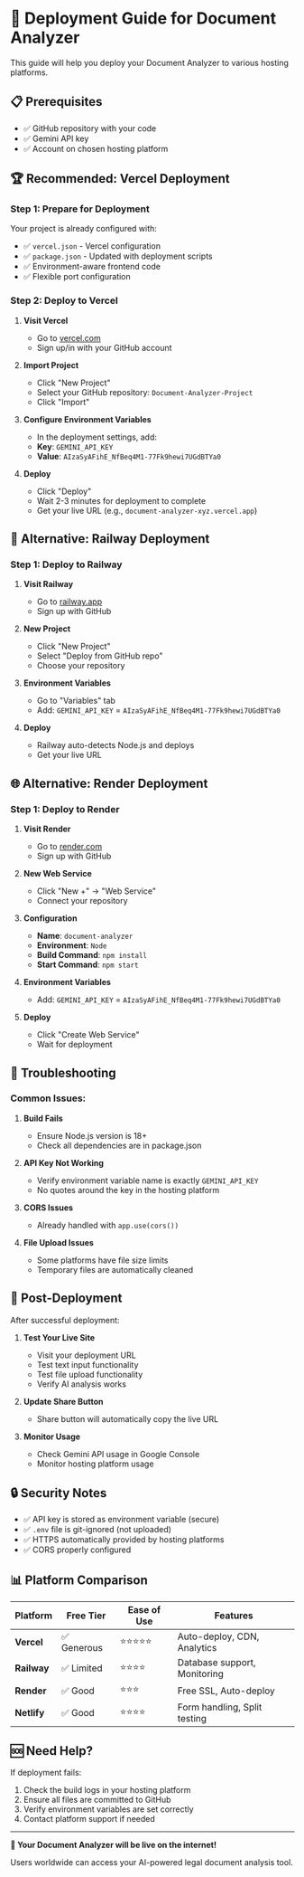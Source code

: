 # 🚀 Deployment Guide for Document Analyzer

This guide will help you deploy your Document Analyzer to various hosting platforms.

## 📋 Prerequisites

- ✅ GitHub repository with your code
- ✅ Gemini API key
- ✅ Account on chosen hosting platform

## 🏆 Recommended: Vercel Deployment

### Step 1: Prepare for Deployment
Your project is already configured with:
- ✅ `vercel.json` - Vercel configuration
- ✅ `package.json` - Updated with deployment scripts
- ✅ Environment-aware frontend code
- ✅ Flexible port configuration

### Step 2: Deploy to Vercel

1. **Visit Vercel**
   - Go to [vercel.com](https://vercel.com)
   - Sign up/in with your GitHub account

2. **Import Project**
   - Click "New Project"
   - Select your GitHub repository: `Document-Analyzer-Project`
   - Click "Import"

3. **Configure Environment Variables**
   - In the deployment settings, add:
   - **Key**: `GEMINI_API_KEY`
   - **Value**: `AIzaSyAFihE_NfBeq4M1-77Fk9hewi7UGdBTYa0`

4. **Deploy**
   - Click "Deploy"
   - Wait 2-3 minutes for deployment to complete
   - Get your live URL (e.g., `document-analyzer-xyz.vercel.app`)

## 🎯 Alternative: Railway Deployment

### Step 1: Deploy to Railway

1. **Visit Railway**
   - Go to [railway.app](https://railway.app)
   - Sign up with GitHub

2. **New Project**
   - Click "New Project"
   - Select "Deploy from GitHub repo"
   - Choose your repository

3. **Environment Variables**
   - Go to "Variables" tab
   - Add: `GEMINI_API_KEY` = `AIzaSyAFihE_NfBeq4M1-77Fk9hewi7UGdBTYa0`

4. **Deploy**
   - Railway auto-detects Node.js and deploys
   - Get your live URL

## 🌐 Alternative: Render Deployment

### Step 1: Deploy to Render

1. **Visit Render**
   - Go to [render.com](https://render.com)
   - Sign up with GitHub

2. **New Web Service**
   - Click "New +" → "Web Service"
   - Connect your repository

3. **Configuration**
   - **Name**: `document-analyzer`
   - **Environment**: `Node`
   - **Build Command**: `npm install`
   - **Start Command**: `npm start`

4. **Environment Variables**
   - Add: `GEMINI_API_KEY` = `AIzaSyAFihE_NfBeq4M1-77Fk9hewi7UGdBTYa0`

5. **Deploy**
   - Click "Create Web Service"
   - Wait for deployment

## 🔧 Troubleshooting

### Common Issues:

1. **Build Fails**
   - Ensure Node.js version is 18+
   - Check all dependencies are in package.json

2. **API Key Not Working**
   - Verify environment variable name is exactly `GEMINI_API_KEY`
   - No quotes around the key in the hosting platform

3. **CORS Issues**
   - Already handled with `app.use(cors())`

4. **File Upload Issues**
   - Some platforms have file size limits
   - Temporary files are automatically cleaned

## 🎉 Post-Deployment

After successful deployment:

1. **Test Your Live Site**
   - Visit your deployment URL
   - Test text input functionality
   - Test file upload functionality
   - Verify AI analysis works

2. **Update Share Button**
   - Share button will automatically copy the live URL

3. **Monitor Usage**
   - Check Gemini API usage in Google Console
   - Monitor hosting platform usage

## 🔒 Security Notes

- ✅ API key is stored as environment variable (secure)
- ✅ `.env` file is git-ignored (not uploaded)
- ✅ HTTPS automatically provided by hosting platforms
- ✅ CORS properly configured

## 📊 Platform Comparison

| Platform | Free Tier | Ease of Use | Features |
|----------|-----------|-------------|----------|
| **Vercel** | ✅ Generous | ⭐⭐⭐⭐⭐ | Auto-deploy, CDN, Analytics |
| **Railway** | ✅ Limited | ⭐⭐⭐⭐ | Database support, Monitoring |
| **Render** | ✅ Good | ⭐⭐⭐ | Free SSL, Auto-deploy |
| **Netlify** | ✅ Good | ⭐⭐⭐⭐ | Form handling, Split testing |

## 🆘 Need Help?

If deployment fails:
1. Check the build logs in your hosting platform
2. Ensure all files are committed to GitHub
3. Verify environment variables are set correctly
4. Contact platform support if needed

---

**🎯 Your Document Analyzer will be live on the internet!** 

Users worldwide can access your AI-powered legal document analysis tool.
